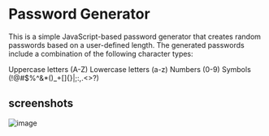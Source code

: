 
# Password Generator
This is a simple JavaScript-based password generator that creates random passwords based on a user-defined length. The generated passwords include a combination of the following character types:

Uppercase letters (A-Z)
Lowercase letters (a-z)
Numbers (0-9)
Symbols (!@#$%^&*()_+[]{}|;:,.<>?)
## screenshots

![image](https://github.com/danecluster/PasswordGenerator/assets/142095220/46f33c35-0c48-4d6b-ada6-7c5f22000b26)